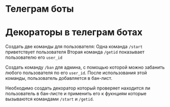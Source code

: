 # Телеграм боты

# Декораторы в телеграм ботах
Создать две команды для пользователя:
    Одна команда `/start` приветствует пользователя
    Вторая команда `/getid` показывает пользователю его `user_id`

Создать команду `/ban` для админа, с помощью которой можно забанить любого пользователя по его `user_id`.
После использования этой команды, пользователь добавляется в бан-лист.

Необходимо создать декоратор который проверяет находится ли пользователь в бан-листе и применить его к фукнциям которые вызываются командами `/start` и `/getid`.
